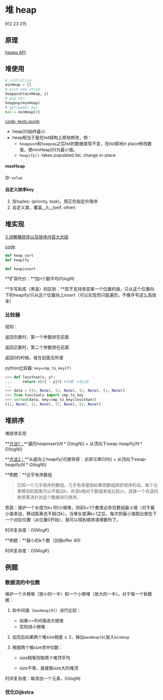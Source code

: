 # 堆 heap
912 23 215

## 原理

[heapq API](https://docs.python.org/3/library/heapq.html)

## 堆使用

```python
# initialize
minHeap = []
# push new value
heappush(minHeap, i)
# pop min
heappop(minHeap)
# get(peek) min
min = minHeap[0]
```

[code: tests.ipynb](../code/tests.ipynb) 

- heap[0]始终最小
- heap相当于是在list结构上原地修改，例：
    - `heappush`和`heappop`之后list的数据类型不变，在list原地in place修改数值，使minHeap[0]为最小值。
    - `heapify()`: takes populated list, change in-place

#### maxHeap

存`-value`

#### 自定义排序key

1) 存tuples: (priority, task)，用正负指定升降序
2) 自定义类，覆盖__lt__(self, other) 

## 堆实现

 [3.详解桶排序以及排序内容大总结](https://www.bilibili.com/video/BV1kQ4y1h7ok?p=4&vd_source=3ee85a74f53c722d5c1f8a852c0c7504)   

 [code](https://github.com/Aaron-TangCode/zuoshen/blob/master/src/com/tanghainlin/basic_class_01/Code_03_HeapSort.java) 



```python
def heap_sort
def heapify

def heapinsert
```

**扩容代价：**加n个数平均$O(logN)$

**手写和库（黑盒）的区别：**库不支持改变某一个位置的值，只从这个位置向下的heapify/只从这个位置向上insert（可以实现但只能遍历，不像手写这么高效率）



### 比较器

规则：

返回负数时，第一个参数排在前面

返回正数时，第二个参数排在前面

返回0的时候，谁在前面无所谓

python比较器: `key=cmp_to_key(f)`

```python
>>> def lessthan(x, y):
...     return x[0] - y[0] #负数：x在y前
... 
>>> data = [(4, None), (3, None), (2, None), (1, None)]
>>> from functools import cmp_to_key
>>> sorted(data, key=cmp_to_key(lessthan))
[(1, None), (2, None), (3, None), (4, None)]
```





## 堆排序

堆排序实现

**<u>方法1：</u>**遍历heapinsert($N*O(logN)$) + 从顶向下swap-heapify($N*O(logN)$)

**<u>方法2：</u>**从底向上heapify(可推导得：$全部元素O(N)$) + 从顶向下swap-heapify($N*O(logN)$)

**例题：**近乎有序数组

> 已知一个几乎有序的数组，几乎有序是指如果把数组排好顺序的话，每个元素移动的距离可以不超过k，并且k相对于数组来说比较小。选择一个合适的排序算法针对这个数据进行排序。

思路：维护一个长度为k+1的小根堆，则前k+1个数里必存在数组最小值（对于最小值来说，移动距离也不超过k）。当堆长度满k+1之后，每次把最小值取出放在下一个对应位置（从位置0开始），就可以得到顺序递增数列了。

时间复杂度：$O(NlogK)$

**例题：**最小的k个数（剑指offer 40)

时间复杂度：$O(NlogK)$

## 例题

### 数据流的中位数

维护一个大根堆（放小的一半）和一个小根堆（放大的一半）。对于每一个新数据：

1. 和中间值（`maxHeap[0]`）进行比较：

   - 如果<=中间值进大根堆
   - 否则进小根堆

2. 加完后如果两个堆size相差$\geq 2$，弹出`maxHeap[0]`放入`minHeap`

3. 根据两个堆size求中位数：

   - size相等则取两个堆顶平均

   - size不等，直接取size大的堆顶

时间复杂度：每添加一个元素，O(logN)

### 优化Dijkstra

